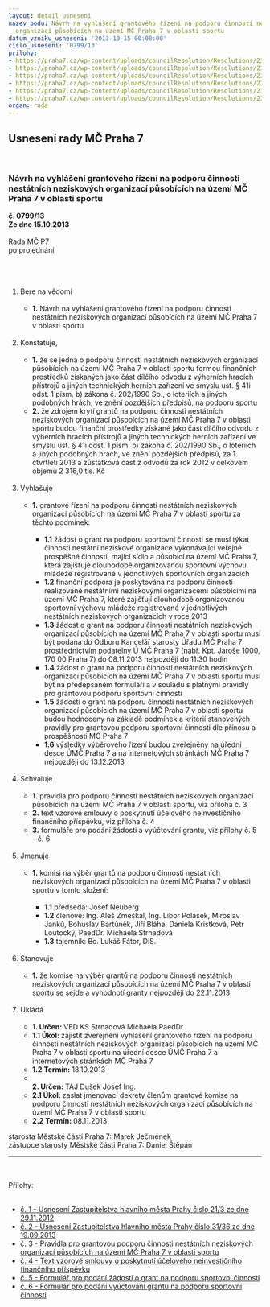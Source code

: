 ```yaml
---
layout: detail_usneseni
nazev_bodu: Návrh na vyhlášení grantového řízení na podporu činnosti nestátních neziskových
  organizací působících na území MČ Praha 7 v oblasti sportu
datum_vzniku_usneseni: '2013-10-15 00:00:00'
cislo_usneseni: '0799/13'
prilohy:
- https://praha7.cz/wp-content/uploads/councilResolution/Resolutions/23582/55-13-usnesen%c3%ad_zastupitelstva_hmp_21_3_2013_ucelove_urceni_prijmu_hmp_z_hazardu.pdf
- https://praha7.cz/wp-content/uploads/councilResolution/Resolutions/23582/55-13-zhmp_31_36_i_q_2013.pdf
- https://praha7.cz/wp-content/uploads/councilResolution/Resolutions/23582/55-13-grantova_pravidla_na_podporu_sportovni_cinnosti_2013_ii.doc
- https://praha7.cz/wp-content/uploads/councilResolution/Resolutions/23582/55-13-vzorova_grantova_smlouva_podpora_sportovni_cinnosti_2013_ii.doc
- https://praha7.cz/wp-content/uploads/councilResolution/Resolutions/23582/55-13-zadost_o_grant_podpora_sportovni_cinnosti.doc
- https://praha7.cz/wp-content/uploads/councilResolution/Resolutions/23582/55-13-vyuctovani_grantu_podpora_sportovni_cinnosti.doc
organ: rada
---
```

<div id="ucUsn_pList" class="usn">
	<span><h2>Usnesení rady MČ Praha 7 </h2>
<br></span><div class="standBody">
<span><h3>Návrh na vyhlášení grantového řízení na podporu činnosti nestátních neziskových organizací působících na území MČ Praha 7 v oblasti sportu</h3></span><div class="center">
		<strong>č. 0799/13</strong><br>
	</div>
<div class="center">
		<strong>Ze dne 15.10.2013</strong><br><br>
	</div>Rada MČ P7<br>po projednání<br><br><br><ol>
<br><li>Bere na vědomí<br><ul>
<br><li>
<strong>1.</strong> Návrh na vyhlášení grantového řízení na podporu činnosti nestátních neziskových organizací působících na území MČ Praha 7 v oblasti sportu</li>
</ul>
<br>
</li>
<li>Konstatuje,<br><ul>
<br><li>
<strong>1.</strong> že se jedná o podporu činnosti nestátních neziskových organizací působících na území MČ Praha 7 v oblasti sportu formou finančních prostředků získaných jako část dílčího odvodu z výherních hracích přístrojů a jiných technických herních zařízení ve smyslu ust. § 41i odst. 1 písm. b) zákona č. 202/1990 Sb., o loteriích a jiných podobných hrách, ve znění pozdějších předpisů, na podporu sportu<br>
</li>
<li>
<strong>2.</strong> že zdrojem krytí grantů na podporu činnosti nestátních neziskových organizací působících na území MČ Praha 7 v oblasti sportu budou finanční prostředky získané jako část dílčího odvodu z výherních hracích přístrojů a jiných technických herních zařízení ve smyslu ust. § 41i odst. 1 písm. b) zákona č. 202/1990 Sb., o loteriích a jiných podobných hrách, ve znění pozdějších předpisů, za 1. čtvrtletí 2013 a zůstatková část z odvodů za rok 2012 v celkovém objemu 2 316,0 tis. Kč</li>
</ul>
<br>
</li>
<li>Vyhlašuje<br><ul>
<br><li>
<strong>1.</strong> grantové řízení na podporu činnosti nestátních neziskových organizací působících na území MČ Praha 7 v oblasti sportu za těchto podmínek:<br><ul>
<br><li>
<strong>1.1</strong> žádost o grant na podporu sportovní činnosti se musí týkat činnosti nestátní neziskové organizace vykonávající veřejně prospěšné činnosti, mající sídlo a působící na území MČ Praha 7, která zajišťuje dlouhodobě organizovanou sportovní výchovu mládeže registrované v jednotlivých sportovních organizacích<br>
</li>
<li>
<strong>1.2</strong> finanční podpora je poskytována na podporu činnosti realizované nestátními neziskovými organizacemi působícími na území MČ Praha 7, které zajišťují dlouhodobě organizovanou sportovní výchovu mládeže registrované v jednotlivých nestátních neziskových organizacích v roce 2013<br>
</li>
<li>
<strong>1.3</strong> žádost o grant na podporu činnosti nestátních neziskových organizací působících na území MČ Praha 7 v oblasti sportu musí být podána do Odboru Kancelář starosty Úřadu MČ Praha 7 prostřednictvím podatelny Ú MČ Praha 7 (nábř. Kpt. Jaroše 1000, 170 00 Praha 7) do 08.11.2013 nejpozději do 11:30 hodin<br>
</li>
<li>
<strong>1.4</strong> žádost o grant na podporu činnosti nestátních neziskových organizací působících na území MČ Praha 7 v oblasti sportu musí být na předepsaném formuláři a v souladu s platnými pravidly pro grantovou podporu sportovní činnosti<br>
</li>
<li>
<strong>1.5</strong> žádosti o grant na podporu činnosti nestátních neziskových organizací působících na území MČ Praha 7 v oblasti sportu budou hodnoceny na základě podmínek a kritérií stanovených pravidly pro grantovou podporu sportovní činnosti dle přínosu a prospěšnosti MČ Praha 7<br>
</li>
<li>
<strong>1.6</strong> výsledky výběrového řízení budou zveřejněny na úřední desce ÚMČ Praha 7 a na internetových stránkách MČ Praha 7 nejpozději do 13.12.2013</li>
</ul>
</li>
</ul>
<br>
</li>
<li>Schvaluje<br><ul>
<br><li>
<strong>1.</strong> pravidla pro podporu činnosti nestátních neziskových organizací působících na území MČ Praha 7 v oblasti sportu, viz příloha č. 3<br>
</li>
<li>
<strong>2.</strong> text vzorové smlouvy o poskytnutí účelového neinvestičního finančního příspěvku, viz příloha č. 4<br>
</li>
<li>
<strong>3.</strong> formuláře pro podání žádosti a vyúčtování grantu, viz přílohy č. 5 - č. 6</li>
</ul>
<br>
</li>
<li>Jmenuje<br><ul>
<br><li>
<strong>1.</strong> komisi na výběr grantů na podporu činnosti nestátních neziskových organizací působících na území MČ Praha 7 v oblasti sportu v tomto složení:<br><ul>
<br><li>
<strong>1.1</strong> předseda: Josef Neuberg<br>
</li>
<li>
<strong>1.2</strong> členové: Ing. Aleš Zmeškal, Ing. Libor Polášek, Miroslav Janků, Bohuslav Bartůněk, Jiří Bláha, Daniela Kristková, Petr Loutocký, PaedDr. Michaela Strnadová<br>
</li>
<li>
<strong>1.3</strong> tajemník: Bc. Lukáš Fátor, DiS.</li>
</ul>
</li>
</ul>
<br>
</li>
<li>Stanovuje<br><ul>
<br><li>
<strong>1.</strong> že komise na výběr grantů na podporu činnosti nestátních neziskových organizací působících na území MČ Praha 7 v oblasti sportu se sejde a vyhodnotí granty nejpozději do 22.11.2013 </li>
</ul>
<br>
</li>
<li>Ukládá<br><ul>
<br><li>
<strong>1. Určen: </strong>VED KS Strnadová Michaela PaedDr.<br>
</li>
<li>
<strong>1.1 Úkol: </strong>zajistit zveřejnění vyhlášení grantového řízení na podporu činnosti nestátních neziskových organizací působících na území MČ Praha 7 v oblasti sportu na úřední desce ÚMČ Praha 7 a internetových stránkách MČ Praha 7<br>
</li>
<li>
<strong>1.2 Termín: </strong>18.10.2013<br>
</li>
<li>
<strong><br>2. Určen: </strong>TAJ Dušek Josef Ing.<br>
</li>
<li>
<strong>2.1 Úkol: </strong>zaslat jmenovací dekrety členům grantové komise na podporu činnosti nestátních neziskových organizací působících na území MČ Praha 7 v oblasti sportu<br>
</li>
<li>
<strong>2.2 Termín: </strong>08.11.2013</li>
</ul>
</li>
</ol>starosta Městské části Praha 7: Marek Ječmének<br>zástupce starosty Městské části Praha 7: Daniel Štěpán <br><hr>
<br><br>Přílohy: <br><ul>
<br><li>
<a href="/zdroj.aspx?typ=4&amp;id=52747&amp;sh=-766813355" target="_blank" title="Odkaz na soubor - 70,3 kB - nové okno">č. 1 - Usnesení Zastupitelstva hlavního města Prahy číslo 21/3 ze dne 29.11.2012</a> <br>
</li>
<li>
<a href="/zdroj.aspx?typ=4&amp;id=52748&amp;sh=-766362827" target="_blank" title="Odkaz na soubor - 302,4 kB - nové okno">č. 2 - Usnesení Zastupitelstva hlavního města Prahy číslo 31/36 ze dne 19.09.2013</a> <br>
</li>
<li>
<a href="/zdroj.aspx?typ=4&amp;id=52749&amp;sh=-766195947" target="_blank" title="Odkaz na soubor - 114,5 kB - nové okno">č. 3 - Pravidla pro grantovou podporu činnosti nestátních neziskových organizací působících na území MČ Praha 7 v oblasti sportu</a> <br>
</li>
<li>
<a href="/zdroj.aspx?typ=4&amp;id=52750&amp;sh=658838997" target="_blank" title="Odkaz na soubor - 95,5 kB - nové okno">č. 4 - Text vzorové smlouvy o poskytnutí účelového neinvestičního finančního příspěvku</a> <br>
</li>
<li>
<a href="/zdroj.aspx?typ=4&amp;id=52751&amp;sh=659005877" target="_blank" title="Odkaz na soubor - 244 kB - nové okno">č. 5 - Formulář pro podání žádosti o grant na podporu sportovní činnosti</a> <br>
</li>
<li>
<a href="/zdroj.aspx?typ=4&amp;id=52752&amp;sh=658914709" target="_blank" title="Odkaz na soubor - 164 kB - nové okno">č. 6 - Formulář pro podání vyúčtování grantu na podporu sportovní činnosti</a> </li>
</ul>
</div>
</div>